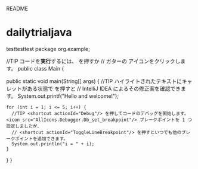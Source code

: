 README
# dailytrialjava
testtesttest
package org.example;

//TIP コードを<b>実行</b>するには、<shortcut actionId="Run"/> を押すか
// ガターの <icon src="AllIcons.Actions.Execute"/> アイコンをクリックします。
public class Main {

  public static void main(String[] args) {
    //TIP ハイライトされたテキストにキャレットがある状態で <shortcut actionId="ShowIntentionActions"/> を押すと
    // IntelliJ IDEA によるその修正案を確認できます。
    System.out.printf("Hello and welcome!");

    for (int i = 1; i <= 5; i++) {
      //TIP <shortcut actionId="Debug"/> を押してコードのデバッグを開始します。<icon src="AllIcons.Debugger.Db_set_breakpoint"/> ブレークポイントを 1 つ設定しましたが、
      // <shortcut actionId="ToggleLineBreakpoint"/> を押すといつでも他のブレークポイントを追加できます。
      System.out.println("i = " + i);
    }
  }
}

